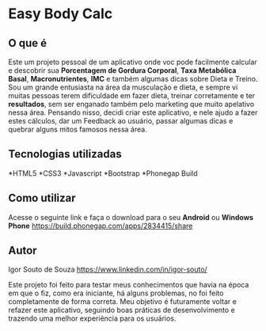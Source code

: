 # Easy Body Calc

## O que é
Este  um projeto pessoal de um aplicativo onde voc pode facilmente calcular e descobrir sua
**Porcentagem de Gordura Corporal**, **Taxa Metabólica Basal**, **Macronutrientes**, **IMC** e também algumas dicas
sobre Dieta e Treino.
Sou um grande entusiasta na área da musculação e dieta, e sempre vi muitas pessoas terem dificuldade em fazer
dieta, treinar corretamente e ter **resultados**, sem ser enganado também pelo marketing que muito apelativo nessa área.
Pensando nisso, decidi criar este aplicativo, e nele ajudo a fazer estes cálculos, dar um Feedback ao usuário, passar 
algumas dicas e quebrar alguns mitos famosos nessa área.

## Tecnologias utilizadas

*HTML5
*CSS3
*Javascript
*Bootstrap
*Phonegap Build

## Como utilizar
Acesse o seguinte link e faça o download para o seu **Android** ou **Windows Phone**
https://build.phonegap.com/apps/2834415/share

## Autor
Igor Souto de Souza https://www.linkedin.com/in/igor-souto/

Este projeto foi feito para testar meus conhecimentos que havia na época em que o fiz, como era iniciante,
há alguns problemas, no foi feito completamente de forma correta.
Meu objetivo é futuramente voltar e refazer este aplicativo, seguindo boas práticas de desenvolvimento e 
trazendo uma melhor experiência para os usuários.
